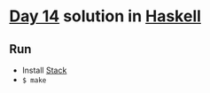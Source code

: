 # [Day 14](https://adventofcode.com/2021/day/14) solution in [Haskell](https://www.haskell.org/)

## Run

- Install [Stack](https://haskellstack.org)
- `$ make`
